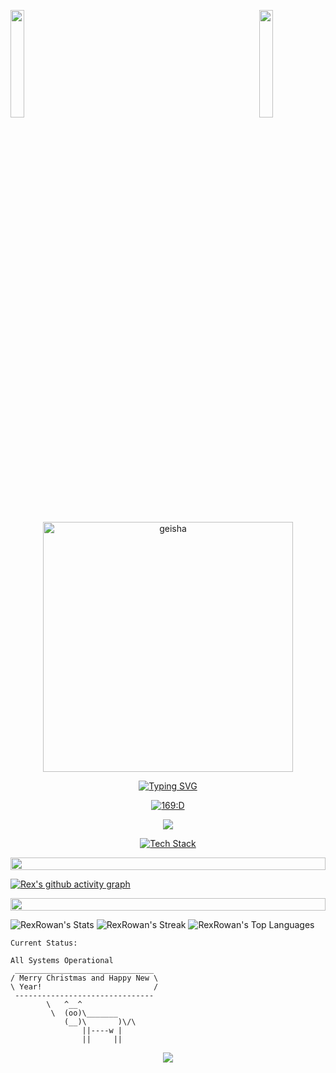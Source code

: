 

<img align="left" src="https://user-images.githubusercontent.com/65187002/144930161-2f783401-8d27-4fdf-a2f7-cc0ba32f1f1f.gif" width="21%" style="display:inline;"><img align="right" src="https://user-images.githubusercontent.com/65187002/144930161-2f783401-8d27-4fdf-a2f7-cc0ba32f1f1f.gif" width="21%" style="display:inline;">

<p align="center">
  <img src="https://github.com/RexRowan/RexRowan/assets/4164511/5401aecb-60d5-4aa8-a85c-cd88dd125bd1" width="400" height="auto" alt="geisha" />
</p>

 <p align="center">
<a href="https://git.io/typing-svg"><img src="https://readme-typing-svg.demolab.com?font=Nova+Square&size=30&pause=1000&color=F73B62&center=true&multiline=true&repeat=false&random=false&width=435&height=100&lines=Sakura+falling...;or+empty+atoms+deceive+me." alt="Typing SVG" /></a>
</p>

<div align="center">
 
  <a href="https://tryhackme.com/p/MeanMachineRex"><img src="https://tryhackme-badges.s3.amazonaws.com/MeanMachineRex.png" alt="169:D">
 

  <a href="https://www.codewars.com/users/Mean%20Machine%20Rex"> <img src="https://www.codewars.com/users/Mean%20Machine%20Rex/badges/large" />
 
 </div>

<p align="center">
  <a href="https://skillicons.dev">
<img src="https://skillicons.dev/icons?i=linux,bash,powershell,git,gitlab,github,githubactions,md,html,css,tailwind,windicss,sass,emotion,bootstrap,latex,regex,r,postman,rabbitmq,ps,svg,sketchup,blender,figma,vim,neovim,codepen,replit,gcp,c,js,ts,jquery,svelte,next,react,alpinejs,redux,babel,vite,vue,astro,electron,express,webpack,rollup,gulp,graphql,nodejs,ember,deno,prisma,babel,threejs,jenkins,jest,nginx,sqlite,mysql,mongodb,supabase,firebase,cloudflare,postgres,vercel,netlify,aws,azure,redis,wordpress,webflow,docker,kubernetes,haxe,python,django,flask,matlab,pytorch,tensorflow,ruby,rails,kotlin,flutter,swift,androidstudio,discord,bots,aiscript&theme=dark&perline=15" alt="Tech Stack" /> 
 </a>
</p>

<p align="center">
<img src="https://i.imgur.com/dBaSKWF.gif" height="20" width="100%">

[![Rex's github activity graph](https://github-readme-activity-graph.vercel.app/graph?username=RexRowan&theme=high-contrast)](https://github.com/ashutosh00710/github-readme-activity-graph)

<p align="center">
<img src="https://i.imgur.com/dBaSKWF.gif" height="20" width="100%">

![RexRowan's Stats](https://github-readme-stats.vercel.app/api?username=RexRowan&theme=highcontrast&show_icons=true&hide_border=true&count_private=false)
![RexRowan's Streak](https://github-readme-streak-stats.herokuapp.com/?user=RexRowan&theme=highcontrast&hide_border=true)
![RexRowan's Top Languages](https://github-readme-stats.vercel.app/api/top-langs/?username=RexRowan&theme=highcontrast&show_icons=true&hide_border=true&layout=compact)

```vim
Current Status:

All Systems Operational
 _______________________________
/ Merry Christmas and Happy New \
\ Year!                         /
 -------------------------------
        \   ^__^
         \  (oo)\_______
            (__)\       )\/\
                ||----w |
                ||     ||
```

 <p align="center">
  <img src="https://capsule-render.vercel.app/api?type=waving&color=gradient&height=80&section=footer"/>
</p>
